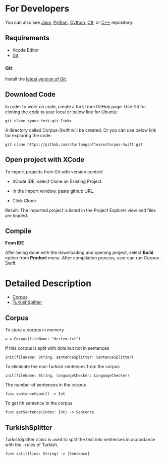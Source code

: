 For Developers
============
You can also see [Java](https://github.com/starlangsoftware/Corpus), [Python](https://github.com/starlangsoftware/Corpus-Py), [Cython](https://github.com/starlangsoftware/Corpus-Cy), [C#](https://github.com/starlangsoftware/Corpus-CS), or [C++](https://github.com/starlangsoftware/Corpus-CPP) repository.

## Requirements

* Xcode Editor
* [Git](#git)

### Git

Install the [latest version of Git](https://git-scm.com/book/en/v2/Getting-Started-Installing-Git).

## Download Code

In order to work on code, create a fork from GitHub page. 
Use Git for cloning the code to your local or below line for Ubuntu:

	git clone <your-fork-git-link>

A directory called Corpus-Swift will be created. Or you can use below link for exploring the code:

	git clone https://github.com/starlangsoftware/Corpus-Swift.git

## Open project with XCode

To import projects from Git with version control:

* XCode IDE, select Clone an Existing Project.

* In the Import window, paste github URL.

* Click Clone.

Result: The imported project is listed in the Project Explorer view and files are loaded.


## Compile

**From IDE**

After being done with the downloading and opening project, select **Build** option from **Product** menu. After compilation process, user can run Corpus-Swift.

Detailed Description
============

+ [Corpus](#corpus)
+ [TurkishSplitter](#turkishsplitter)

## Corpus

To store a corpus in memory

	a = Corpus(fileName: "derlem.txt")

If this corpus is split with dots but not in sentences

	init(fileName: String, sentenceSplitter: SentenceSplitter)

To eliminate the non-Turkish sentences from the corpus

	init(fileName: String, languageChecker: LanguageChecker)

The number of sentences in the corpus

	func sentenceCount() -> Int

To get ith sentence in the corpus

	func getSentence(index: Int) -> Sentence

## TurkishSplitter

TurkishSplitter class is used to split the text into sentences in accordance with the . rules of Turkish.

	func split(line: String) -> [Sentence]
